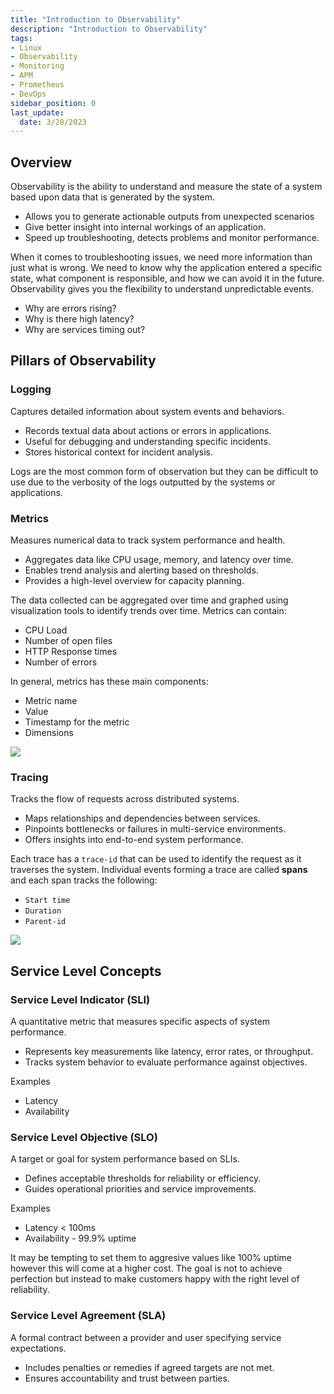```yaml
---
title: "Introduction to Observability"
description: "Introduction to Observability"
tags: 
- Linux
- Observability
- Monitoring 
- APM
- Prometheus
- DevOps
sidebar_position: 0
last_update:
  date: 3/28/2023
---
```



## Overview 

Observability is the ability to understand and measure the state of a system based upon data that is generated by the system.

- Allows you to generate actionable outputs from unexpected scenarios
- Give better insight into internal workings of an application.
- Speed up troubleshooting, detects problems and monitor performance.

When it comes to troubleshooting issues, we need more information than just what is wrong. We need to know why the application entered a specific state, what component is responsible, and how we can avoid it in the future. Observability gives you the flexibility to understand unpredictable events.

- Why are errors rising?
- Why is there high latency?
- Why are services timing out?

## Pillars of Observability


### Logging

Captures detailed information about system events and behaviors.  

- Records textual data about actions or errors in applications.  
- Useful for debugging and understanding specific incidents.  
- Stores historical context for incident analysis.  

Logs are the most common form of observation but they can be difficult to use due to the verbosity of the logs outputted by the systems or applications.

### Metrics

Measures numerical data to track system performance and health.  

- Aggregates data like CPU usage, memory, and latency over time.  
- Enables trend analysis and alerting based on thresholds.  
- Provides a high-level overview for capacity planning.  

The data collected can be aggregated over time and graphed using visualization tools to identify trends over time. Metrics can contain: 

- CPU Load
- Number of open files
- HTTP Response times  
- Number of errors

In general, metrics has these main components:

- Metric name 
- Value
- Timestamp for the metric
- Dimensions

![](/img/docs/12102024-observability-metrics.png)

### Tracing

Tracks the flow of requests across distributed systems.  

- Maps relationships and dependencies between services.  
- Pinpoints bottlenecks or failures in multi-service environments.  
- Offers insights into end-to-end system performance.  
    
Each trace has a `trace-id` that can be used to identify the request as it traverses the system. Individual events forming a trace are called **spans** and each span tracks the following:

- `Start time`
- `Duration`
- `Parent-id`

![](/img/docs/12102024-observability-tracing.png)

## Service Level Concepts

### Service Level Indicator (SLI)  

A quantitative metric that measures specific aspects of system performance.  

- Represents key measurements like latency, error rates, or throughput.  
- Tracks system behavior to evaluate performance against objectives.  

Examples

- Latency
- Availability

### Service Level Objective (SLO)  

A target or goal for system performance based on SLIs.  

- Defines acceptable thresholds for reliability or efficiency.  
- Guides operational priorities and service improvements.  

Examples

- Latency < 100ms
- Availability - 99.9% uptime

It may be tempting to set them to aggresive values like 100% uptime however this will come at a higher cost. The goal is not to achieve perfection but instead to make customers happy with the right level of reliability.

### Service Level Agreement (SLA)  

A formal contract between a provider and user specifying service expectations.  

- Includes penalties or remedies if agreed targets are not met.  
- Ensures accountability and trust between parties.  